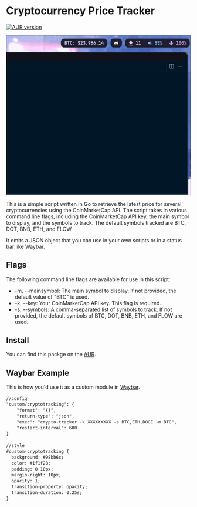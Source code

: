 # Cryptocurrency Price Tracker

[![AUR version](https://img.shields.io/aur/version/crypto-tracker?label=crypto-tracker&logo=arch-linux&style=for-the-badge)](https://aur.archlinux.org/packages/crypto-tracker/)

![Image](assets/screenshot.png)

This is a simple script written in Go to retrieve the latest price for several cryptocurrencies using the CoinMarketCap API. The script takes in various command line flags, including the CoinMarketCap API key, the main symbol to display, and the symbols to track. The default symbols tracked are BTC, DOT, BNB, ETH, and FLOW.

It emits a JSON object that you can use in your own scripts or in a status bar like Waybar.

## Flags

The following command line flags are available for use in this script:

- -m, --mainsymbol: The main symbol to display. If not provided, the default value of "BTC" is used.
- -k, --key: Your CoinMarketCap API key. This flag is required.
- -s, --symbols: A comma-separated list of symbols to track. If not provided, the default symbols of BTC, DOT, BNB, ETH, and FLOW are used.

## Install

You can find this packge on the [AUR](https://aur.archlinux.org/packages/crypto-tracker).

## Waybar Example

This is how you'd use it as a custom module in [Waybar](https://github.com/Alexays/Waybar).

```
//config
"custom/cryptotracking": {
    "format": "{}",
    "return-type": "json",
    "exec": "crypto-tracker -k XXXXXXXXX -s BTC,ETH,DOGE -m BTC",
    "restart-interval": 600
}

//style
#custom-cryptotracking {
  background: #98bb6c;
  color: #1f1f28;
  padding: 0 10px;
  margin-right: 10px;
  opacity: 1;
  transition-property: opacity;
  transition-duration: 0.25s;
}

```
